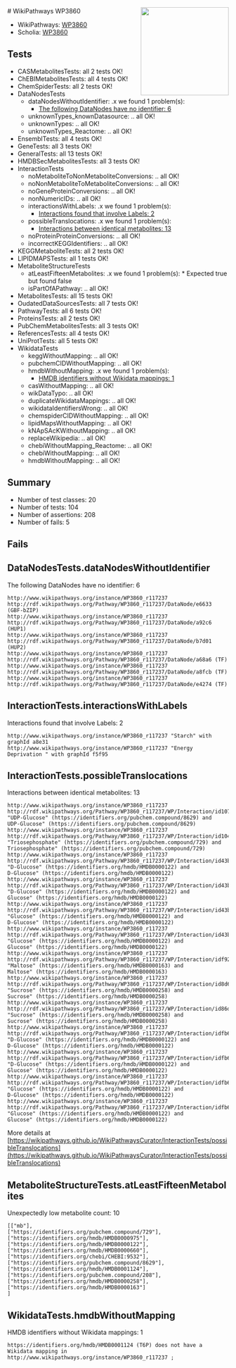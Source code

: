 <img style="float: right; width: 200px" src="https://upload.wikimedia.org/wikipedia/commons/thumb/8/83/Wplogo_with_text_500.png/640px-Wplogo_with_text_500.png" />
# WikiPathways WP3860

* WikiPathways: [WP3860](https://new.wikipathways.org/pathways/WP3860)
* Scholia: [WP3860](https://scholia.toolforge.org/wikipathways/WP3860)
## Tests
* CASMetabolitesTests: all 2 tests OK!
* ChEBIMetabolitesTests: all 4 tests OK!
* ChemSpiderTests: all 2 tests OK!
* DataNodesTests
    * dataNodesWithoutIdentifier: .x we found 1 problem(s):
        * [The following DataNodes have no identifier: 6](#d2d32fa5)
    * unknownTypes_knownDatasource: .. all OK!
    * unknownTypes: .. all OK!
    * unknownTypes_Reactome: .. all OK!
* EnsemblTests: all 4 tests OK!
* GeneTests: all 3 tests OK!
* GeneralTests: all 13 tests OK!
* HMDBSecMetabolitesTests: all 3 tests OK!
* InteractionTests
    * noMetaboliteToNonMetaboliteConversions: .. all OK!
    * noNonMetaboliteToMetaboliteConversions: .. all OK!
    * noGeneProteinConversions: .. all OK!
    * nonNumericIDs: .. all OK!
    * interactionsWithLabels: .x we found 1 problem(s):
        * [Interactions found that involve Labels: 2](#630d2679)
    * possibleTranslocations: .x we found 1 problem(s):
        * [Interactions between identical metabolites: 13](#dc76dfef)
    * noProteinProteinConversions: .. all OK!
    * incorrectKEGGIdentifiers: .. all OK!
* KEGGMetaboliteTests: all 2 tests OK!
* LIPIDMAPSTests: all 1 tests OK!
* MetaboliteStructureTests
    * atLeastFifteenMetabolites: .x we found 1 problem(s):
            * Expected true but found false
    * isPartOfAPathway: .. all OK!
* MetabolitesTests: all 15 tests OK!
* OudatedDataSourcesTests: all 7 tests OK!
* PathwayTests: all 6 tests OK!
* ProteinsTests: all 2 tests OK!
* PubChemMetabolitesTests: all 3 tests OK!
* ReferencesTests: all 4 tests OK!
* UniProtTests: all 5 tests OK!
* WikidataTests
    * keggWithoutMapping: .. all OK!
    * pubchemCIDWithoutMapping: .. all OK!
    * hmdbWithoutMapping: .x we found 1 problem(s):
        * [HMDB identifiers without Wikidata mappings: 1](#8860e69b)
    * casWithoutMapping: .. all OK!
    * wikDataTypo: .. all OK!
    * duplicateWikidataMappings: .. all OK!
    * wikidataIdentifiersWrong: .. all OK!
    * chemspiderCIDWithoutMapping: .. all OK!
    * lipidMapsWithoutMapping: .. all OK!
    * kNApSAcKWithoutMapping: .. all OK!
    * replaceWikipedia: .. all OK!
    * chebiWithoutMapping_Reactome: .. all OK!
    * chebiWithoutMapping: .. all OK!
    * hmdbWithoutMapping: .. all OK!


## Summary

* Number of test classes: 20
* Number of tests: 104
* Number of assertions: 208
* Number of fails: 5

## Fails

<a name="d2d32fa5" />

## DataNodesTests.dataNodesWithoutIdentifier

The following DataNodes have no identifier: 6
```
http://www.wikipathways.org/instance/WP3860_r117237 http://rdf.wikipathways.org/Pathway/WP3860_r117237/DataNode/e6633 (GBF-bZIP)
http://www.wikipathways.org/instance/WP3860_r117237 http://rdf.wikipathways.org/Pathway/WP3860_r117237/DataNode/a92c6 (HUP1)
http://www.wikipathways.org/instance/WP3860_r117237 http://rdf.wikipathways.org/Pathway/WP3860_r117237/DataNode/b7d01 (HUP2)
http://www.wikipathways.org/instance/WP3860_r117237 http://rdf.wikipathways.org/Pathway/WP3860_r117237/DataNode/a68a6 (TF)
http://www.wikipathways.org/instance/WP3860_r117237 http://rdf.wikipathways.org/Pathway/WP3860_r117237/DataNode/a8fcb (TF)
http://www.wikipathways.org/instance/WP3860_r117237 http://rdf.wikipathways.org/Pathway/WP3860_r117237/DataNode/e4274 (TF)
```

<a name="630d2679" />

## InteractionTests.interactionsWithLabels

Interactions found that involve Labels: 2
```
http://www.wikipathways.org/instance/WP3860_r117237 "Starch" with graphId a8e31
http://www.wikipathways.org/instance/WP3860_r117237 "Energy Deprivation " with graphId f5f95
```

<a name="dc76dfef" />

## InteractionTests.possibleTranslocations

Interactions between identical metabolites: 13
```
http://www.wikipathways.org/instance/WP3860_r117237 http://rdf.wikipathways.org/Pathway/WP3860_r117237/WP/Interaction/id1077ba31 "UDP-Glucose" (https://identifiers.org/pubchem.compound/8629) and 
UDP-Glucose" (https://identifiers.org/pubchem.compound/8629)
http://www.wikipathways.org/instance/WP3860_r117237 http://rdf.wikipathways.org/Pathway/WP3860_r117237/WP/Interaction/id104f6e9a "Triosephosphate" (https://identifiers.org/pubchem.compound/729) and 
Triosephosphate" (https://identifiers.org/pubchem.compound/729)
http://www.wikipathways.org/instance/WP3860_r117237 http://rdf.wikipathways.org/Pathway/WP3860_r117237/WP/Interaction/id43b39fca "D-Glucose" (https://identifiers.org/hmdb/HMDB0000122) and 
D-Glucose" (https://identifiers.org/hmdb/HMDB0000122)
http://www.wikipathways.org/instance/WP3860_r117237 http://rdf.wikipathways.org/Pathway/WP3860_r117237/WP/Interaction/id43b39fca "D-Glucose" (https://identifiers.org/hmdb/HMDB0000122) and 
Glucose" (https://identifiers.org/hmdb/HMDB0000122)
http://www.wikipathways.org/instance/WP3860_r117237 http://rdf.wikipathways.org/Pathway/WP3860_r117237/WP/Interaction/id43b39fca "Glucose" (https://identifiers.org/hmdb/HMDB0000122) and 
D-Glucose" (https://identifiers.org/hmdb/HMDB0000122)
http://www.wikipathways.org/instance/WP3860_r117237 http://rdf.wikipathways.org/Pathway/WP3860_r117237/WP/Interaction/id43b39fca "Glucose" (https://identifiers.org/hmdb/HMDB0000122) and 
Glucose" (https://identifiers.org/hmdb/HMDB0000122)
http://www.wikipathways.org/instance/WP3860_r117237 http://rdf.wikipathways.org/Pathway/WP3860_r117237/WP/Interaction/idf9233417 "Maltose" (https://identifiers.org/hmdb/HMDB0000163) and 
Maltose" (https://identifiers.org/hmdb/HMDB0000163)
http://www.wikipathways.org/instance/WP3860_r117237 http://rdf.wikipathways.org/Pathway/WP3860_r117237/WP/Interaction/id8d616302 "Sucrose" (https://identifiers.org/hmdb/HMDB0000258) and 
Sucrose" (https://identifiers.org/hmdb/HMDB0000258)
http://www.wikipathways.org/instance/WP3860_r117237 http://rdf.wikipathways.org/Pathway/WP3860_r117237/WP/Interaction/id86d36ffc "Sucrose" (https://identifiers.org/hmdb/HMDB0000258) and 
Sucrose" (https://identifiers.org/hmdb/HMDB0000258)
http://www.wikipathways.org/instance/WP3860_r117237 http://rdf.wikipathways.org/Pathway/WP3860_r117237/WP/Interaction/idfb6b2864 "D-Glucose" (https://identifiers.org/hmdb/HMDB0000122) and 
D-Glucose" (https://identifiers.org/hmdb/HMDB0000122)
http://www.wikipathways.org/instance/WP3860_r117237 http://rdf.wikipathways.org/Pathway/WP3860_r117237/WP/Interaction/idfb6b2864 "D-Glucose" (https://identifiers.org/hmdb/HMDB0000122) and 
Glucose" (https://identifiers.org/hmdb/HMDB0000122)
http://www.wikipathways.org/instance/WP3860_r117237 http://rdf.wikipathways.org/Pathway/WP3860_r117237/WP/Interaction/idfb6b2864 "Glucose" (https://identifiers.org/hmdb/HMDB0000122) and 
D-Glucose" (https://identifiers.org/hmdb/HMDB0000122)
http://www.wikipathways.org/instance/WP3860_r117237 http://rdf.wikipathways.org/Pathway/WP3860_r117237/WP/Interaction/idfb6b2864 "Glucose" (https://identifiers.org/hmdb/HMDB0000122) and 
Glucose" (https://identifiers.org/hmdb/HMDB0000122)
```

More details at [https://wikipathways.github.io/WikiPathwaysCurator/InteractionTests/possibleTranslocations](https://wikipathways.github.io/WikiPathwaysCurator/InteractionTests/possibleTranslocations)

<a name="3b0f9366" />

## MetaboliteStructureTests.atLeastFifteenMetabolites

Unexpectedly low metabolite count: 10

```
[["mb"],
["https://identifiers.org/pubchem.compound/729"],
["https://identifiers.org/hmdb/HMDB0000975"],
["https://identifiers.org/hmdb/HMDB0000122"],
["https://identifiers.org/hmdb/HMDB0000660"],
["https://identifiers.org/chebi/CHEBI:9532"],
["https://identifiers.org/pubchem.compound/8629"],
["https://identifiers.org/hmdb/HMDB0001124"],
["https://identifiers.org/pubchem.compound/208"],
["https://identifiers.org/hmdb/HMDB0000258"],
["https://identifiers.org/hmdb/HMDB0000163"]
]
```

<a name="8860e69b" />

## WikidataTests.hmdbWithoutMapping

HMDB identifiers without Wikidata mappings: 1
```
https://identifiers.org/hmdb/HMDB0001124 (T6P) does not have a Wikidata mapping in http://www.wikipathways.org/instance/WP3860_r117237 ; 
```

